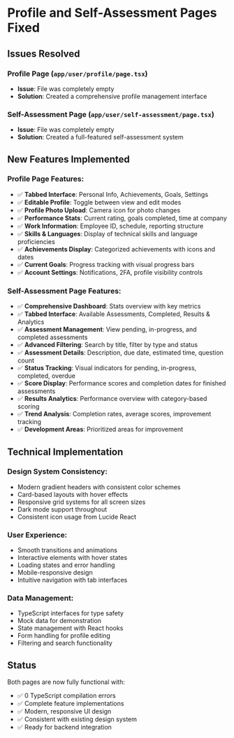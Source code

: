 # Profile and Self-Assessment Pages Fixed

## Issues Resolved

### Profile Page (`app/user/profile/page.tsx`)
- **Issue**: File was completely empty
- **Solution**: Created a comprehensive profile management interface

### Self-Assessment Page (`app/user/self-assessment/page.tsx`)
- **Issue**: File was completely empty
- **Solution**: Created a full-featured self-assessment system

## New Features Implemented

### Profile Page Features:
- ✅ **Tabbed Interface**: Personal Info, Achievements, Goals, Settings
- ✅ **Editable Profile**: Toggle between view and edit modes
- ✅ **Profile Photo Upload**: Camera icon for photo changes
- ✅ **Performance Stats**: Current rating, goals completed, time at company
- ✅ **Work Information**: Employee ID, schedule, reporting structure
- ✅ **Skills & Languages**: Display of technical skills and language proficiencies
- ✅ **Achievements Display**: Categorized achievements with icons and dates
- ✅ **Current Goals**: Progress tracking with visual progress bars
- ✅ **Account Settings**: Notifications, 2FA, profile visibility controls

### Self-Assessment Page Features:
- ✅ **Comprehensive Dashboard**: Stats overview with key metrics
- ✅ **Tabbed Interface**: Available Assessments, Completed, Results & Analytics
- ✅ **Assessment Management**: View pending, in-progress, and completed assessments
- ✅ **Advanced Filtering**: Search by title, filter by type and status
- ✅ **Assessment Details**: Description, due date, estimated time, question count
- ✅ **Status Tracking**: Visual indicators for pending, in-progress, completed, overdue
- ✅ **Score Display**: Performance scores and completion dates for finished assessments
- ✅ **Results Analytics**: Performance overview with category-based scoring
- ✅ **Trend Analysis**: Completion rates, average scores, improvement tracking
- ✅ **Development Areas**: Prioritized areas for improvement

## Technical Implementation

### Design System Consistency:
- Modern gradient headers with consistent color schemes
- Card-based layouts with hover effects
- Responsive grid systems for all screen sizes
- Dark mode support throughout
- Consistent icon usage from Lucide React

### User Experience:
- Smooth transitions and animations
- Interactive elements with hover states
- Loading states and error handling
- Mobile-responsive design
- Intuitive navigation with tab interfaces

### Data Management:
- TypeScript interfaces for type safety
- Mock data for demonstration
- State management with React hooks
- Form handling for profile editing
- Filtering and search functionality

## Status
Both pages are now fully functional with:
- ✅ 0 TypeScript compilation errors
- ✅ Complete feature implementations
- ✅ Modern, responsive UI design
- ✅ Consistent with existing design system
- ✅ Ready for backend integration
